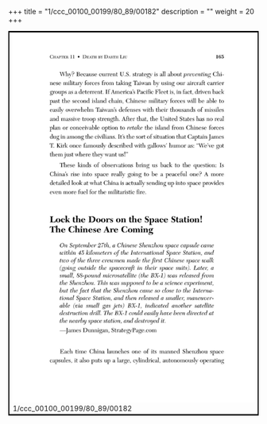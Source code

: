 +++
title = "1/ccc_00100_00199/80_89/00182"
description = ""
weight = 20
+++

<table style="border:2px solid black;max-width:800px;max-height:800px;" 
><tr><td>
<img class="center-fit-jpg"
src="/jpg_/out_jpg_dbc_182.jpg">
1/ccc_00100_00199/80_89/00182
</img></td></tr></table>
